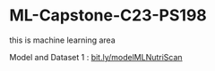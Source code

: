 # ML-Capstone-C23-PS198
this is machine learning area

Model and Dataset 1   : [bit.ly/modelMLNutriScan](https://bit.ly/modelMLNutriScan)

